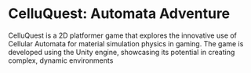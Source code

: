 # CelluQuest: Automata Adventure

CelluQuest is a 2D platformer game that explores the innovative use of Cellular Automata for material simulation physics in gaming. 
The game is developed using the Unity engine, showcasing its potential in creating complex, dynamic environments